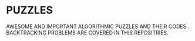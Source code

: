 # PUZZLES
AWESOME AND IMPORTANT ALGORITHMIC  PUZZLES AND THEIR CODES .
BACKTRACKING PROBLEMS ARE COVERED IN THIS REPOSITRIES.

